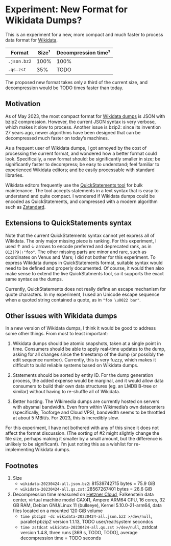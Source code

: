 # Experiment: New Format for Wikidata Dumps?

This is an experiment for a new, more compact and much faster to process
data format for [Wikidata](https://wikidata.org).

| Format      |   Size¹ |  Decompression time² |
|-------------|---------|----------------------|
| `.json.bz2` |    100% |                 100% |
| `.qs.zst`   |     35% |                 TODO |


The proposed new format takes only a third of the current size,
and decompression would be TODO times faster than today.


## Motivation

As of May 2023, the most compact format for [Wikidata
dumps](https://dumps.wikimedia.org/wikidatawiki/entities/20230424/) is
JSON with bzip2 compression.  However, the current JSON syntax is very
verbose, which makes it slow to process. Another issue is bzip2: since
its invention 27 years ago, newer algorithms have been designed that
can be decompressed much faster on today’s machines.

As a frequent user of Wikidata dumps, I got annoyed by the cost of
processing the current format, and wondered how a better format could
look. Specifically, a new format should: be significantly smaller in
size; be significantly faster to decompress; be easy to understand;
feel familiar to experienced Wikidata editors; and be easily
processable with standard libraries.

Wikidata editors frequently use the [QuickStatements
tool](https://www.wikidata.org/wiki/Help:QuickStatements) for bulk
maintenance. The tool accepts statements in a text syntax that is easy
to understand and quite compact. I wondered if Wikidata dumps could be
encoded as QuickStatements, and compressed with a modern algorithm
such as [Zstandard](https://en.wikipedia.org/wiki/Zstd).


## Extensions to QuickStatements syntax

Note that the current QuickStatements syntax cannot yet express all of
Wikidata.  The only major missing piece is ranking. For this experiment, I
used ↑ and ↓ arrows to encode preferred and deprecated rank, as in
`Q12|P9|↑"foo"`. The other missing parts are minor and rare, such as
coordinates on Venus and Mars; I did not bother for this experiment. To
express Wikidata dumps in QuickStatements format, suitable syntax
would need to be defined and properly documented. Of course, it would
then also make sense to extend the live QuickStatments tool, so it supports
the exact same syntax as the dumps.

Currently, QuickStatements does not really define an escape mechanism
for quote characters. In my experiment, I used an Unicode escape sequence
when a quoted string contained a quote, as in `"foo \u0022 bar"`.


## Other issues with Wikidata dumps

In a new version of Wikidata dumps, I think it would be good to
address some other things. From most to least important:

1. Wikidata dumps should be atomic snapshots, taken at a single point
in time. Consumers should be able to apply real-time updates to the
dump, asking for all changes since the timestamp of the dump (or
possibly the edit sequence number). Currently, this is very fuzzy,
which makes it difficult to build reliable systems based on Wikidata
dumps.

2. Statements should be sorted by entity ID. For the dump generation
process, the added expense would be marginal, and it would allow data
consumers to build their own data structures (eg. an LMDB B-tree or
similar) without having to re-shuffle all of Wikidata.

3. Better hosting. The Wikimedia dumps are currently hosted on servers
with abysmal bandwidth.  Even from within Wikimedia’s own datacenters
(specifically, Tooforge and Cloud VPS), bandwidth seems to be
throttled at about 5 MBit/s. For 2023, this is incredibly slow.

For this experiment, I have not bothered with any of this since it does
not affect the format discussion. (The sorting of #2 might slightly
change the file size, perhaps making it smaller by a small amount,
but the difference is unlikely to be significant). I’m just noting this
as a wishlist for re-implementing Wikidata dumps.


## Footnotes

1. Size
    * `wikidata-20230424-all.json.bz2`: 81539742715 bytes = 75.9 GiB
	* `wikidata-20230424-all.qs.zst`: 28567267401 bytes = 26.6 GiB
2. Decompression time measured on [Hetzner Cloud](https://www.hetzner.com/cloud), Falkenstein data center, virtual machine model CAX41, Ampere ARM64 CPU, 16 cores, 32 GB RAM, Debian GNU/Linux 11 (bullseye), Kernel 5.10.0-21-arm64, data files located on a mounted 120 GiB volume
    * `time pbzip2 -dc wikidata-20230424-all.json.bz2 >/dev/null`, parallel pbzip2 version 1.1.13, TODO user/real/system secondcs
    * `time zstdcat wikidata-20230424-all.qs.zst >/dev/null`, zstdcat version 1.4.8, three runs [369 s, TODO, TODO], average decompression time = TODO seconds
